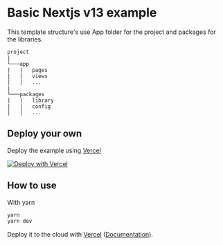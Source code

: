 # Basic Nextjs v13 example

This template structure's use App folder for the project and packages for the libraries.

```
project
|
└───app
|   |   pages
|   |   views
│   │   ...
|
└───packages
|   |   library
|   |   config
│   │   ...
```

## Deploy your own

Deploy the example using [Vercel](https://vercel.com?utm_source=github&utm_medium=readme&utm_campaign=next-example)

[![Deploy with Vercel](https://vercel.com/button)](https://vercel.com/new/git/external?repository-url=https://github.com/Clement-Muth/nextjs13-template)

## How to use

With yarn

```bash
yarn
yarn dev
```

Deploy it to the cloud with [Vercel](https://vercel.com/new?utm_source=github&utm_medium=readme&utm_campaign=next-example) ([Documentation](https://nextjs.org/docs/deployment)).
